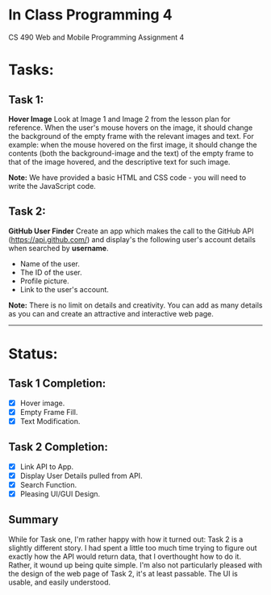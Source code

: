 # In Class Programming 4
CS 490 Web and Mobile Programming Assignment 4

# Tasks:
## Task 1:
**Hover Image** Look at Image 1 and Image 2 from the lesson plan for reference. When the user's mouse hovers 
on the image, it should change the background of the empty frame with the relevant images and text.
For example: when the mouse hovered on the first image, it should change the contents (both the
background-image and the text) of the empty frame to that of the image hovered, and the descriptive
text for such image. 

 **Note:** We have provided a basic HTML and CSS code - you will need to write the JavaScript code.
 
 ## Task 2:
 **GitHub User Finder** Create an app which makes the call to the GitHub API (https://api.github.com/) and display's the following user's
 account details when searched by **username**. 
 * Name of the user.
 * The ID of the user.
 * Profile picture.
 * Link to the user's account.
 
 **Note:** There is no limit on details and creativity. You can add as many details as you can and 
 create an attractive and interactive web page.
 
 ---
 # Status:
 ## Task 1 Completion:
 - [x] Hover image.
 - [x] Empty Frame Fill.
 - [x] Text Modification.
 
 ## Task 2 Completion:
 - [x] Link API to App.
 - [x] Display User Details pulled from API.
 - [x] Search Function.
 - [x] Pleasing UI/GUI Design.
 
 ## Summary
 While for Task one, I'm rather happy with how it turned out: Task 2 is a slightly different story.
 I had spent a little too much time trying to figure out exactly how the API would return data, 
 that I overthought how to do it. Rather, it wound up being quite simple. I'm also not particularly
 pleased with the design of the web page of Task 2, it's at least passable. The UI is usable, and
 easily understood.
